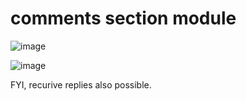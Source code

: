 # comments section module

![image](https://github.com/Dron-1/machine_coding-small_modules/assets/67317674/b169e511-854a-46e7-b6a8-cc63e004829c)

![image](https://github.com/Dron-1/machine_coding-small_modules/assets/67317674/c700720a-9d24-42dd-bd28-3e0a476f2c2a)

FYI, recurive replies also possible.
